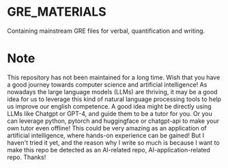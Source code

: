 # GRE_MATERIALS
Containing mainstream GRE files for verbal, quantification and writing.
# Note
This repository has not been maintained for a long time. 
Wish that you have a good journey towards computer science and artificial intelligence! As nowadays the large language models (LLMs) are thriving, it may be a good idea for us to leverage this kind of natural language processing tools to help us improve our english competence. A good idea might be directly using LLMs like Chatgpt or GPT-4, and guide them to be a tutor for you. Or you can leverage python, pytorch and huggingface or chatgpt-api to make your own tutor even offline! This could be very amazing as an application of artificial intelligence, where hands-on experience can be gained! But I haven't tried it yet, and the reason why I write so much is because I want to make this repo be detected as an AI-related repo, AI-application-related repo. Thanks!
